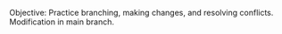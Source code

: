 Objective: Practice branching, making changes, and resolving conflicts.
Modification in main branch.
